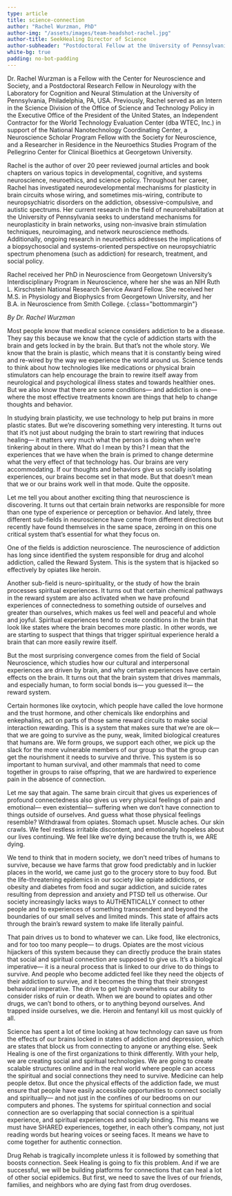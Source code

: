 ```yaml
---
type: article
title: science-connection
author: "Rachel Wurzman, PhD"
author-img: "/assets/images/team-headshot-rachel.jpg"
author-title: SeekHealing Director of Science
author-subheader: "Postdoctoral Fellow at the University of Pennsylvania"
white-bg: true
padding: no-bot-padding
---
```


Dr. Rachel Wurzman is a Fellow with the Center for Neuroscience and Society, and a Postdoctoral Research Fellow in Neurology with the Laboratory for Cognition and Neural Stimulation at the University of Pennsylvania, Philadelphia, PA, USA. Previously, Rachel served as an Intern in the Science Division of the Office of Science and Technology Policy in the Executive Office of the President of the United States, an Independent Contractor for the World Technology Evaluation Center (dba WTEC, Inc.) in support of the National Nanotechnology Coordinating Center, a Neuroscience Scholar Program Fellow with the Society for Neuroscience, and a Researcher in Residence in the Neuroethics Studies Program of the Pellegrino Center for Clinical Bioethics at Georgetown University.

Rachel is the author of over 20 peer reviewed journal articles and book chapters on various topics in developmental, cognitive, and systems neuroscience, neuroethics, and science policy. Throughout her career, Rachel has investigated neurodevelopmental mechanisms for plasticity in brain circuits whose wiring, and sometimes mis-wiring, contribute to neuropsychiatric disorders on the addiction, obsessive-compulsive, and autistic spectrums. Her current research in the field of neurorehabilitation at the University of Pennsylvania seeks to understand mechanisms for neuroplasticity in brain networks, using non-invasive brain stimulation techniques, neuroimaging, and network neuroscience methods. Additionally, ongoing research in neuroethics addresses the implications of a biopsychosocial and systems-oriented perspective on neuropsychiatric spectrum phenomena (such as addiction) for research, treatment, and social policy.

Rachel received her PhD in Neuroscience from Georgetown University’s Interdisciplinary Program in Neuroscience, where her she was an NIH Ruth L. Kirschstein National Research Service Award Fellow. She received her M.S. in Physiology and Biophysics from Georgetown University, and her B.A. in Neuroscience from Smith College.
{:class="bottommargin"}

*By Dr. Rachel Wurzman*

Most people know that medical science considers addiction to be a disease. They say this because we know that the cycle of addiction starts with the brain and gets locked in by the brain. But that’s not the whole story. We know that the brain is plastic, which means that it is constantly being wired and re-wired by the way we experience the world around us. Science tends to think about how technologies like medications or physical brain stimulators can help encourage the brain to rewire itself away from neurological and psychological illness states and towards healthier ones. But we also know that there are some conditions— and addiction is one— where the most effective treatments known are things that help to change thoughts and behavior.

In studying brain plasticity, we use technology to help put brains in more plastic states. But we’re discovering something very interesting. It turns out that it’s not just about nudging the brain to start rewiring that induces healing— it matters very much what the person is doing when we’re tinkering about in there. What do I mean by this? I mean that the experiences that we have when the brain is primed to change determine what the very effect of that technology has. Our brains are very accommodating. If our thoughts and behaviors give us socially isolating experiences, our brains become set in that mode. But that doesn’t mean that we or our brains work well in that mode. Quite the opposite.

Let me tell you about another exciting thing that neuroscience is discovering. It turns out that certain brain networks are responsible for more than one type of experience or perception or behavior. And lately, three different sub-fields in neuroscience have come from different directions but recently have found themselves in the same space, zeroing in on this one critical system that’s essential for what they focus on.

One of the fields is addiction neuroscience. The neuroscience of addiction has long since identified the system responsible for drug and alcohol addiction, called the Reward System. This is the system that is hijacked so effectively by opiates like heroin.

Another sub-field is neuro-spirituality, or the study of how the brain processes spiritual experiences. It turns out that certain chemical pathways in the reward system are also activated when we have profound experiences of connectedness to something outside of ourselves and greater than ourselves, which makes us feel well and peaceful and whole and joyful. Spiritual experiences tend to create conditions in the brain that look like states where the brain becomes more plastic. In other words, we are starting to suspect that things that trigger spiritual experience herald a brain that can more easily rewire itself.

But the most surprising convergence comes from the field of Social Neuroscience, which studies how our cultural and interpersonal experiences are driven by brain, and why certain experiences have certain effects on the brain. It turns out that the brain system that drives mammals, and especially human, to form social bonds is— you guessed it— the reward system.

Certain hormones like oxytocin, which people have called the love hormone and the trust hormone, and other chemicals like endorphins and enkephalins, act on parts of those same reward circuits to make social interaction rewarding. This is a system that makes sure that we’re are ok— that we are going to survive as the puny, weak, limited biological creatures that humans are. We form groups, we support each other, we pick up the slack for the more vulnerable members of our group so that the group can get the nourishment it needs to survive and thrive. This system is so important to human survival, and other mammals that need to come together in groups to raise offspring, that we are hardwired to experience pain in the absence of connection.

Let me say that again. The same brain circuit that gives us experiences of profound connectedness also gives us very physical feelings of pain and emotional— even existential— suffering when we don’t have connection to things outside of ourselves. And guess what those physical feelings resemble? Withdrawal from opiates. Stomach upset. Muscle aches. Our skin crawls. We feel restless irritable discontent, and emotionally hopeless about our lives continuing. We feel like we’re dying because the truth is, we ARE dying.

We tend to think that in modern society, we don’t need tribes of humans to survive, because we have farms that grow food predictably and in luckier places in the world, we came just go to the grocery store to buy food. But the life-threatening epidemics in our society like opiate addictions, or obesity and diabetes from food and sugar addiction, and suicide rates resulting from depression and anxiety and PTSD tell us otherwise. Our society increasingly lacks ways to AUTHENTICALLY connect to other people and to experiences of something transcendent and beyond the boundaries of our small selves and limited minds. This state of affairs acts through the brain’s reward system to make life literally painful.

That pain drives us to bond to whatever we can. Like food, like electronics, and for too too many people— to drugs. Opiates are the most vicious hijackers of this system because they can directly produce the brain states that social and spiritual connection are supposed to give us. It’s a biological imperative— it is a neural process that is linked to our drive to do things to survive. And people who become addicted feel like they need the objects of their addiction to survive, and it becomes the thing that their strongest behavioral imperative. The drive to get high overwhelms our ability to consider risks of ruin or death. When we are bound to opiates and other drugs, we can’t bond to others, or to anything beyond ourselves. And trapped inside ourselves, we die. Heroin and fentanyl kill us most quickly of all.

Science has spent a lot of time looking at how technology can save us from the effects of our brains locked in states of addiction and depression, which are states that block us from connecting to anyone or anything else. Seek Healing is one of the first organizations to think differently. With your help, we are creating social and spiritual technologies. We are going to create scalable structures online and in the real world where people can access the spiritual and social connections they need to survive. Medicine can help people detox. But once the physical effects of the addiction fade, we must ensure that people have easily accessible opportunities to connect socially and spiritually— and not just in the confines of our bedrooms on our computers and phones. The systems for spiritual connection and social connection are so overlapping that social connection is a spiritual experience, and spiritual experiences and socially binding. This means we must have SHARED experiences, together, in each other’s company, not just reading words but hearing voices or seeing faces. It means we have to come together for authentic connection.

Drug Rehab is tragically incomplete unless it is followed by something that boosts connection. Seek Healing is going to fix this problem. And if we are successful, we will be building platforms for connections that can heal a lot of other social epidemics. But first, we need to save the lives of our friends, families, and neighbors who are dying fast from drug overdoses.